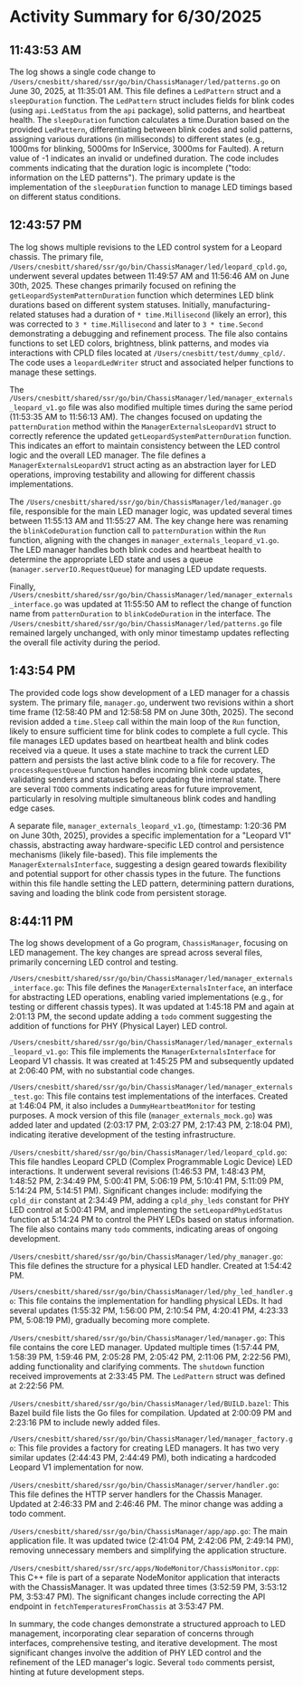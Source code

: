 # Activity Summary for 6/30/2025

## 11:43:53 AM
The log shows a single code change to `/Users/cnesbitt/shared/ssr/go/bin/ChassisManager/led/patterns.go` on June 30, 2025, at 11:35:01 AM.  This file defines a `LedPattern` struct and a `sleepDuration` function.  The `LedPattern` struct includes fields for blink codes (using `api.LedStatus` from the `api` package), solid patterns, and heartbeat health. The `sleepDuration` function calculates a time.Duration based on the provided `LedPattern`, differentiating between blink codes and solid patterns, assigning various durations (in milliseconds) to different states (e.g., 1000ms for blinking, 5000ms for InService, 3000ms for Faulted).  A return value of -1 indicates an invalid or undefined duration.  The code includes comments indicating that the duration logic is incomplete ("todo: information on the LED patterns").  The primary update is the implementation of the `sleepDuration` function to manage LED timings based on different status conditions.


## 12:43:57 PM
The log shows multiple revisions to the LED control system for a Leopard chassis.  The primary file, `/Users/cnesbitt/shared/ssr/go/bin/ChassisManager/led/leopard_cpld.go`, underwent several updates between 11:49:57 AM and 11:56:46 AM on June 30th, 2025. These changes primarily focused on refining the `getLeopardSystemPatternDuration` function which determines LED blink durations based on different system statuses.  Initially, manufacturing-related statuses had a duration of `* time.Millisecond` (likely an error), this was corrected to `3 * time.Millisecond` and later to `3 * time.Second` demonstrating a debugging and refinement process.  The file also contains functions to set LED colors, brightness, blink patterns, and modes via interactions with CPLD files located at `/Users/cnesbitt/test/dummy_cpld/`. The code uses a `leopardLedWriter` struct and associated helper functions to manage these settings.


The `/Users/cnesbitt/shared/ssr/go/bin/ChassisManager/led/manager_externals_leopard_v1.go` file was also modified multiple times during the same period (11:53:35 AM to 11:56:13 AM).  The changes focused on updating the `patternDuration` method within the `ManagerExternalsLeopardV1` struct to correctly reference the updated `getLeopardSystemPatternDuration` function.  This indicates an effort to maintain consistency between the LED control logic and the overall LED manager. The file defines a  `ManagerExternalsLeopardV1` struct acting as an abstraction layer for LED operations, improving testability and allowing for different chassis implementations.


The `/Users/cnesbitt/shared/ssr/go/bin/ChassisManager/led/manager.go` file, responsible for the main LED manager logic, was updated several times between 11:55:13 AM and 11:55:27 AM. The key change here was renaming the `blinkCodeDuration` function call to `patternDuration` within the `Run` function, aligning with the changes in `manager_externals_leopard_v1.go`. The LED manager handles both blink codes and heartbeat health to determine the appropriate LED state and uses a queue (`manager.serverIO.RequestQueue`) for managing LED update requests.

Finally, `/Users/cnesbitt/shared/ssr/go/bin/ChassisManager/led/manager_externals_interface.go` was updated at 11:55:50 AM to reflect the change of function name from `patternDuration` to `blinkCodeDuration`  in the interface. The `/Users/cnesbitt/shared/ssr/go/bin/ChassisManager/led/patterns.go` file remained largely unchanged, with only minor timestamp updates reflecting the overall file activity during the period.


## 1:43:54 PM
The provided code logs show development of a LED manager for a chassis system.  The primary file, `manager.go`, underwent two revisions within a short time frame (12:58:40 PM and 12:58:58 PM on June 30th, 2025). The second revision added a `time.Sleep` call within the main loop of the `Run` function, likely to ensure sufficient time for blink codes to complete a full cycle.  This file manages LED updates based on heartbeat health and blink codes received via a queue.  It uses a state machine to track the current LED pattern and persists the last active blink code to a file for recovery. The `processRequestQueue` function handles incoming blink code updates, validating senders and statuses before updating the internal state.  There are several `TODO` comments indicating areas for future improvement, particularly in resolving multiple simultaneous blink codes and handling edge cases.

A separate file, `manager_externals_leopard_v1.go`, (timestamp: 1:20:36 PM on June 30th, 2025), provides a specific implementation for a "Leopard V1" chassis, abstracting away hardware-specific LED control and persistence mechanisms (likely file-based). This file implements the `ManagerExternalsInterface`, suggesting a design geared towards flexibility and potential support for other chassis types in the future.  The functions within this file handle setting the LED pattern, determining pattern durations, saving and loading the blink code from persistent storage.


## 8:44:11 PM
The log shows development of a Go program, `ChassisManager`, focusing on LED management.  The key changes are spread across several files, primarily concerning LED control and testing.

`/Users/cnesbitt/shared/ssr/go/bin/ChassisManager/led/manager_externals_interface.go`: This file defines the `ManagerExternalsInterface`, an interface for abstracting LED operations, enabling varied implementations (e.g., for testing or different chassis types).  It was updated at 1:45:18 PM and again at 2:01:13 PM, the second update adding a `todo` comment suggesting the addition of functions for PHY (Physical Layer) LED control.

`/Users/cnesbitt/shared/ssr/go/bin/ChassisManager/led/manager_externals_leopard_v1.go`: This file implements the `ManagerExternalsInterface` for Leopard V1 chassis.  It was created at 1:45:25 PM and subsequently updated at 2:06:40 PM, with no substantial code changes.

`/Users/cnesbitt/shared/ssr/go/bin/ChassisManager/led/manager_externals_test.go`: This file contains test implementations of the interfaces. Created at 1:46:04 PM, it also includes a `DummyHeartbeatMonitor` for testing purposes. A mock version of this file (`manager_externals_mock.go`) was added later and updated (2:03:17 PM, 2:03:27 PM, 2:17:43 PM, 2:18:04 PM), indicating iterative development of the testing infrastructure.

`/Users/cnesbitt/shared/ssr/go/bin/ChassisManager/led/leopard_cpld.go`: This file handles Leopard CPLD (Complex Programmable Logic Device) LED interactions.  It underwent several revisions (1:46:53 PM, 1:48:43 PM, 1:48:52 PM, 2:34:49 PM, 5:00:41 PM, 5:06:19 PM, 5:10:41 PM, 5:11:09 PM, 5:14:24 PM, 5:14:51 PM).  Significant changes include: modifying the `cpld_dir` constant at 2:34:49 PM,  adding a `cpld_phy_leds` constant for PHY LED control at 5:00:41 PM, and implementing the  `setLeopardPhyLedStatus` function at 5:14:24 PM to control the PHY LEDs based on status information.  The file also contains many `todo` comments, indicating areas of ongoing development.


`/Users/cnesbitt/shared/ssr/go/bin/ChassisManager/led/phy_manager.go`:  This file defines the structure for a physical LED handler. Created at 1:54:42 PM.

`/Users/cnesbitt/shared/ssr/go/bin/ChassisManager/led/phy_led_handler.go`: This file contains the implementation for handling physical LEDs.  It had several updates (1:55:32 PM, 1:56:00 PM, 2:10:54 PM, 4:20:41 PM, 4:23:33 PM, 5:08:19 PM), gradually becoming more complete.


`/Users/cnesbitt/shared/ssr/go/bin/ChassisManager/led/manager.go`: This file contains the core LED manager.  Updated multiple times (1:57:44 PM, 1:58:39 PM, 1:59:46 PM, 2:05:28 PM, 2:05:42 PM, 2:11:06 PM, 2:22:56 PM), adding functionality and clarifying comments. The `shutdown` function received improvements at 2:33:45 PM.  The `LedPattern` struct was defined at 2:22:56 PM.

`/Users/cnesbitt/shared/ssr/go/bin/ChassisManager/led/BUILD.bazel`:  This Bazel build file lists the Go files for compilation. Updated at 2:00:09 PM and 2:23:16 PM to include newly added files.

`/Users/cnesbitt/shared/ssr/go/bin/ChassisManager/led/manager_factory.go`:  This file provides a factory for creating LED managers. It has two very similar updates (2:44:43 PM, 2:44:49 PM), both indicating a hardcoded Leopard V1 implementation for now.

`/Users/cnesbitt/shared/ssr/go/bin/ChassisManager/server/handler.go`: This file defines the HTTP server handlers for the Chassis Manager. Updated at 2:46:33 PM and 2:46:46 PM. The minor change was adding a todo comment.

`/Users/cnesbitt/shared/ssr/go/bin/ChassisManager/app/app.go`: The main application file.  It was updated twice (2:41:04 PM, 2:42:06 PM, 2:49:14 PM), removing unnecessary members and simplifying the application structure.


`/Users/cnesbitt/shared/ssr/src/apps/NodeMonitor/ChassisMonitor.cpp`: This C++ file is part of a separate NodeMonitor application that interacts with the ChassisManager. It was updated three times (3:52:59 PM, 3:53:12 PM, 3:53:47 PM).  The significant changes include correcting the API endpoint in `fetchTemperaturesFromChassis` at 3:53:47 PM.


In summary, the code changes demonstrate a structured approach to LED management, incorporating clear separation of concerns through interfaces, comprehensive testing, and iterative development.  The most significant changes involve the addition of PHY LED control and the refinement of the LED manager's logic.  Several `todo` comments persist, hinting at future development steps.
